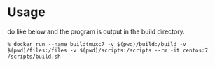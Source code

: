 Usage
=====
do like below and the program is output in the build directory.
```
% docker run --name buildtmuxc7 -v $(pwd)/build:/build -v $(pwd)/files:/files -v $(pwd)/scripts:/scripts --rm -it centos:7 /scripts/build.sh
```
